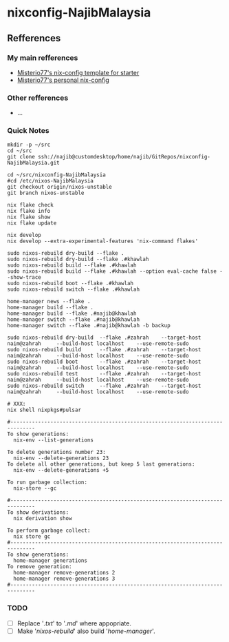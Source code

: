 # nixconfig-NajibMalaysia

## Refferences

### My main refferences
- [Misterio77's nix-config template for starter](https://github.com/Misterio77/nix-starter-configs)
- [Misterio77's personal nix-config](https://github.com/Misterio77/nix-config)
### Other refferences
- ...

### Quick Notes

```
mkdir -p ~/src
cd ~/src
git clone ssh://najib@customdesktop/home/najib/GitRepos/nixconfig-NajibMalaysia.git

cd ~/src/nixconfig-NajibMalaysia
#cd /etc/nixos-NajibMalaysia
git checkout origin/nixos-unstable
git branch nixos-unstable

nix flake check
nix flake info
nix flake show
nix flake update

nix develop
nix develop --extra-experimental-features 'nix-command flakes'

sudo nixos-rebuild dry-build --flake .
sudo nixos-rebuild dry-build --flake .#khawlah
sudo nixos-rebuild build --flake .#khawlah
sudo nixos-rebuild build --flake .#khawlah --option eval-cache false --show-trace
sudo nixos-rebuild boot --flake .#khawlah
sudo nixos-rebuild switch --flake .#khawlah

home-manager news --flake .
home-manager build --flake .
home-manager build --flake .#najib@khawlah
home-manager switch --flake .#najib@khawlah
home-manager switch --flake .#najib@khawlah -b backup

sudo nixos-rebuild dry-build  --flake .#zahrah    --target-host naim@zahrah     --build-host localhost    --use-remote-sudo
sudo nixos-rebuild build      --flake .#zahrah    --target-host naim@zahrah     --build-host localhost    --use-remote-sudo
sudo nixos-rebuild boot       --flake .#zahrah    --target-host naim@zahrah     --build-host localhost    --use-remote-sudo
sudo nixos-rebuild test       --flake .#zahrah    --target-host naim@zahrah     --build-host localhost    --use-remote-sudo
sudo nixos-rebuild switch     --flake .#zahrah    --target-host naim@zahrah     --build-host localhost    --use-remote-sudo

# XXX:
nix shell nixpkgs#pulsar

#------------------------------------------------------------------------------
To show generations:
  nix-env --list-generations

To delete generations number 23:
  nix-env --delete-generations 23
To delete all other generations, but keep 5 last generations:
  nix-env --delete-generations +5

To run garbage collection:
  nix-store --gc

#------------------------------------------------------------------------------
To show derivations:
  nix derivation show

To perform garbage collect:
  nix store gc
#------------------------------------------------------------------------------
To show generations:
  home-manager generations
To remove generation:
  home-manager remove-generations 2
  home-manager remove-generations 3
#------------------------------------------------------------------------------
```


### TODO

- [ ] Replace '*.txt*' to '*.md*' where appopriate.
- [ ] Make '*nixos-rebuild*' also build '*home-manager*'.
